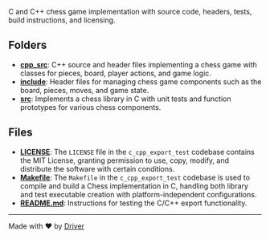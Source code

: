 <!--------------------------------------------------------------------------------->
<!-- IMPORTANT: This file is auto-generated by Driver (https://driver.ai). -------->
<!-- Manual edits may be overwritten on future commits. --------------------------->
<!--------------------------------------------------------------------------------->

C and C++ chess game implementation with source code, headers, tests, build instructions, and licensing.

## Folders
- **[cpp_src](cpp_src/README.md)**: C++ source and header files implementing a chess game with classes for pieces, board, player actions, and game logic.
- **[include](include/README.md)**: Header files for managing chess game components such as the board, pieces, moves, and game state.
- **[src](src/README.md)**: Implements a chess library in C with unit tests and function prototypes for various chess components.

## Files
- **[LICENSE](LICENSE.md)**: The `LICENSE` file in the `c_cpp_export_test` codebase contains the MIT License, granting permission to use, copy, modify, and distribute the software with certain conditions.
- **[Makefile](Makefile.md)**: The `Makefile` in the `c_cpp_export_test` codebase is used to compile and build a Chess implementation in C, handling both library and test executable creation with platform-independent configurations.
- **[README.md](README.md.md)**: Instructions for testing the C/C++ export functionality.

---
Made with ❤️ by [Driver](https://www.driver.ai/)
